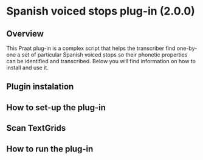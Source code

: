 # Spanish voiced stops plug-in (2.0.0)
## Overview
This Praat plug-in is a complex script that helps the transcriber find one-by-one a set of particular Spanish voiced stops so their phonetic properties can be identified and transcribed. Below you will find information on how to install and use it.
## Plugin instalation 
## How to set-up the plug-in
## Scan TextGrids
## How to run the plug-in
